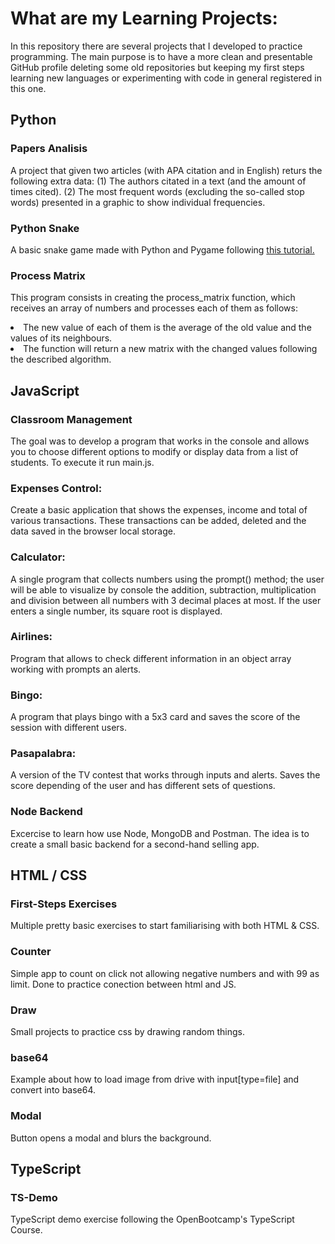 # What are my Learning Projects:

In this repository there are several projects that I developed to practice programming. The main purpose is to have a more clean and presentable GitHub profile deleting some old repositories but keeping my first steps learning new languages or experimenting with code in general registered in this one.


## Python

### Papers Analisis

A project that given two articles (with APA citation and in English) returs the following extra data: (1) The authors citated in a text (and the amount of times cited). (2) The most frequent words (excluding the so-called stop words) presented in a graphic to show individual frequencies.

### Python Snake

A basic snake game made with Python and Pygame following <a href="https://www.edureka.co/blog/snake-game-with-pygame/">this tutorial.</a>

### Process Matrix

This program consists in creating the process_matrix function, which receives an array of numbers and processes each of them as follows:

<li>The new value of each of them is the average of the old value and the values of its neighbours.</li>
<li>The function will return a new matrix with the changed values following the described algorithm.</li>

## JavaScript

### Classroom Management

The goal was to develop a program that works in the console and allows you to choose different options to modify or display data from a list of students. To execute it run main.js.

### Expenses Control:

Create a basic application that shows the expenses, income and total of various transactions. These transactions can be added, deleted and the data saved in the browser local storage.

### Calculator:

A single program that collects numbers using the prompt() method; the user will be able to visualize by console the addition, subtraction, multiplication and division between all numbers with 3 decimal places at most. If the user enters a single number, its square root is displayed.

### Airlines:

Program that allows to check different information in an object array working with prompts an alerts.

### Bingo:

A program that plays bingo with a 5x3 card and saves the score of the session with different users.

### Pasapalabra:

A version of the TV contest that works through inputs and alerts. Saves the score depending of the user and has different sets of questions.

### Node Backend

Excercise to learn how use Node, MongoDB and Postman. The idea is to create a small basic backend for a second-hand selling app.

## HTML / CSS

### First-Steps Exercises

Multiple pretty basic exercises to start familiarising with both HTML & CSS.

### Counter

Simple app to count on click not allowing negative numbers and with 99 as limit. Done to practice conection between html and JS.

### Draw

Small projects to practice css by drawing random things.

### base64

Example about how to load image from drive with input[type=file] and convert into base64.

### Modal

Button opens a modal and blurs the background.

## TypeScript

### TS-Demo

TypeScript demo exercise following the OpenBootcamp's TypeScript Course.